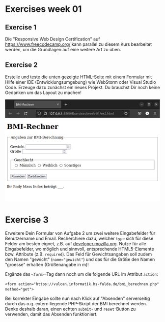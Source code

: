 # Exercises week 01

## Exercise 1

Die "Responsive Web Design Certification" auf https://www.freecodecamp.org/ kann parallel zu diesem Kurs bearbeitet werden, um die Grundlagen auf eine weitere Art zu üben.

## Exercise 2

Erstelle und teste die unten gezeigte HTML-Seite mit einem Formular mit Hilfe einer IDE (Entwicklungsumgebung) wie WebStorm oder Visual Studio Code. Erzeuge dazu zunächst ein neues Projekt. Du brauchst Dir noch keine Gedanken um das Layout zu machen!

![BMI-Rechner Formular](ex2.png)

# Exercise 3

Erweitere Dein Formular von Aufgabe 2 um zwei weitere Eingabefelder für Benutzername und Email. Recherchiere dazu, welcher `type` sich für diese Felder am besten eignet, z.B. auf [developer.mozilla.org](https://developer.mozilla.org/en-US/docs/Web/HTML/Element/input). Nutze für alle Eingabefelder, wo möglich und sinnvoll, entsprechende HTML5-Elemente bzw. Attribute (z.B. `required`). Das Feld für Gewichtsangaben soll zudem den Namen "gewicht" (`name="gewicht"`) und das für die Größe den Namen "groesse" erhalten (Größenangabe in m)!

Ergänze das `<form>`-Tag dann noch um die folgende URL im Attribut `action`:

`<form action="https://vulcan.informatik.hs-fulda.de/bmi_berechnen.php" method="get">`

Bei korrekter Eingabe sollte nun nach Klick auf "Absenden" serverseitig durch das o.g. extern liegende PHP-Skript der BMI berechnet werden. Denke deshalb daran, einen echten `submit`- und `reset`-Button zu verwenden, damit das Absenden funktioniert.
